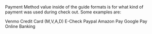 Payment Method value inside of the guide formats is for what kind of payment was used during check out. Some examples are:

Venmo
Credit Card (M,V,A,D)
E-Check
Paypal
Amazon Pay
Google Pay
Online Banking